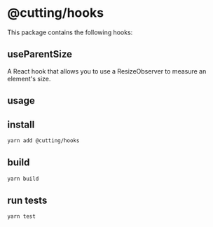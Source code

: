 # @cutting/hooks

This package contains the following hooks:

## useParentSize

A React hook that allows you to use a ResizeObserver to measure an element's size.

## usage

## install 

```sh
yarn add @cutting/hooks
```

## build

```sh
yarn build
```

## run tests

```sh
yarn test
```
